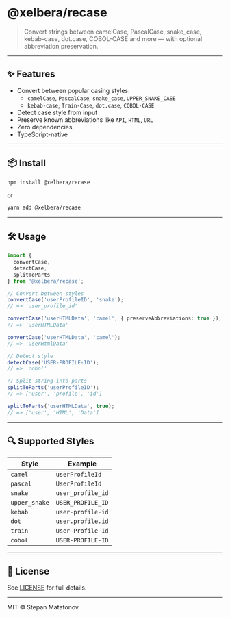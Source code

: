 # @xelbera/recase

> Convert strings between camelCase, PascalCase, snake_case, kebab-case, dot.case, COBOL-CASE and more — with optional abbreviation preservation.

---

## ✨ Features

- Convert between popular casing styles:
  - `camelCase`, `PascalCase`, `snake_case`, `UPPER_SNAKE_CASE`
  - `kebab-case`, `Train-Case`, `dot.case`, `COBOL-CASE`
- Detect case style from input
- Preserve known abbreviations like `API`, `HTML`, `URL`
- Zero dependencies
- TypeScript-native

---

## 📦 Install

```bash
npm install @xelbera/recase
```
or
```bash
yarn add @xelbera/recase
```

---

## 🛠 Usage

```ts
import {
  convertCase,
  detectCase,
  splitToParts
} from '@xelbera/recase';

// Convert between styles
convertCase('userProfileID', 'snake'); 
// => 'user_profile_id'

convertCase('userHTMLData', 'camel', { preserveAbbreviations: true });
// => 'userHTMLData'

convertCase('userHTMLData', 'camel');
// => 'userHtmlData'

// Detect style
detectCase('USER-PROFILE-ID');
// => 'cobol'

// Split string into parts
splitToParts('userProfileID');
// => ['user', 'profile', 'id']

splitToParts('userHTMLData', true);
// => ['user', 'HTML', 'Data']

```

---

## 🔍 Supported Styles

| Style        | Example              |
|--------------|----------------------|
| `camel`      | `userProfileId`      |
| `pascal`     | `UserProfileId`      |
| `snake`      | `user_profile_id`    |
| `upper_snake`| `USER_PROFILE_ID`    |
| `kebab`      | `user-profile-id`    |
| `dot`        | `user.profile.id`    |
| `train`      | `User-Profile-Id`    |
| `cobol`      | `USER-PROFILE-ID`    |

---

## 📄 License

See [LICENSE](./LICENSE) for full details.

---

MIT © Stepan Matafonov
